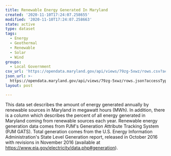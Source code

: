```yaml
---
title: Renewable Energy Generated In Maryland
created: '2020-11-10T17:24:07.258655'
modified: '2020-11-10T17:24:07.258663'
state: active
type: dataset
tags:
  - Energy
  - Geothermal
  - Renewable
  - Solar
  - Wind
groups:
  - Local Government
csv_url: 'https://opendata.maryland.gov/api/views/79zg-5xwz/rows.csv?accessType=DOWNLOAD'
json_url: >-
  https://opendata.maryland.gov/api/views/79zg-5xwz/rows.json?accessType=DOWNLOAD
layout: post

---
```

This data set describes the amount of energy generated annually by renewable sources in Maryland in megawatt hours (MWh).  In addition, there is a column which describes the percent of all energy generated in Maryland coming from renewable sources each year.  Renewable energy generation data comes from PJM's Generation Attribute Tracking System (PJM GATS).  Total generation comes from the U.S. Energy Information Administration's State Level Generation report, released in October 2016 with revisions in November 2016 (available at https://www.eia.gov/electricity/data.php#generation).
